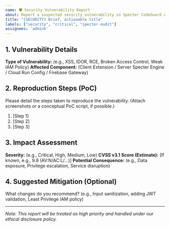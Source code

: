 ```yaml
---
name: 🛡️ Security Vulnerability Report
about: Report a suspected security vulnerability in Specter CodeGuard AI (Ethical Disclosure)
title: "[SECURITY] Brief, actionable title"
labels: ["security", "critical", "specter-audit"]
assignees: 'admink'
---
```


## 1. Vulnerability Details

**Type of Vulnerability:** (e.g., XSS, IDOR, RCE, Broken Access Control, Weak IAM Policy)
**Affected Component:** (Client Extension / Server Specter Engine / Cloud Run Config / Firebase Gateway)

## 2. Reproduction Steps (PoC)

Please detail the steps taken to reproduce the vulnerability. (Attach screenshots or a conceptual PoC script, if possible.)

1. [Step 1]
2. [Step 2]
3. [Step 3]

## 3. Impact Assessment

**Severity:** (e.g., Critical, High, Medium, Low)
**CVSS v3.1 Score (Estimate):** [If known, e.g., 9.8 (AV:N/AC:L/...)]
**Potential Consequence:** (e.g., Data exposure, Privilege escalation, Service disruption)

## 4. Suggested Mitigation (Optional)

What changes do you recommend? (e.g., Input sanitization, adding JWT validation, Least Privilege IAM policy)

---
*Note: This report will be treated as high priority and handled under our ethical disclosure policy.*